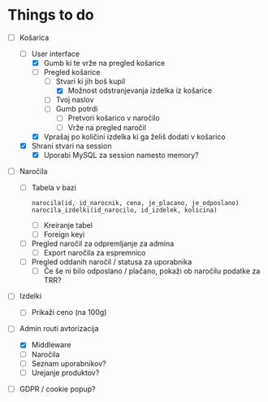 # Things to do

- [ ] Košarica
  - [ ] User interface
    - [x] Gumb ki te vrže na pregled košarice
    - [ ] Pregled košarice
      - [ ] Stvari ki jih boš kupil
        - [x] Možnost odstranjevanja izdelka iz košarice
      - [ ] Tvoj naslov
      - [ ] Gumb potrdi
        - [ ] Pretvori košarico v naročilo
        - [ ] Vrže na pregled naročil
    - [x] Vprašaj po količini izdelka ki ga želiš dodati v košarico
  - [x] Shrani stvari na session
    - [x] Uporabi MySQL za session namesto memory?
- [ ] Naročila
  - [ ] Tabela v bazi
    ```
    narocila(id, id_narocnik, cena, je_placano, je_odposlano)
    narocila_izdelki(id_narocilo, id_izdelek, kolicina)
    ```
    - [ ] Kreiranje tabel
    - [ ] Foreign keyi
  - [ ] Pregled naročil za odpremljanje za admina
    - [ ] Export naročila za espremnico
  - [ ] Pregled oddanih naročil / statusa za uporabnika
    - [ ] Če še ni bilo odposlano / plačano, pokaži ob naročilu podatke za TRR?
- [ ] Izdelki
	- [ ] Prikaži ceno (na 100g)
- [ ] Admin routi avtorizacija
  - [x] Middleware
  - [ ] Naročila
  - [ ] Seznam uporabnikov?
  - [ ] Urejanje produktov?
- [ ] GDPR / cookie popup?

